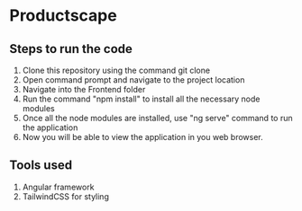 # Productscape

## Steps to run the code
1. Clone this repository using the command git clone
2. Open command prompt and navigate to the project location
3. Navigate into the Frontend folder
4. Run the command "npm install" to install all the necessary node modules
5. Once all the node modules are installed, use "ng serve" command to run the application
6. Now you will be able to view the application in you web browser.

## Tools used
1. Angular framework
2. TailwindCSS for styling
